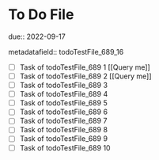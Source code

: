 # To Do File

due:: 2022-09-17

metadatafield:: todoTestFile_689_16

- [ ] Task of todoTestFile_689 1 [[Query me]]
- [ ] Task of todoTestFile_689 2 [[Query me]]
- [ ] Task of todoTestFile_689 3
- [ ] Task of todoTestFile_689 4
- [ ] Task of todoTestFile_689 5
- [ ] Task of todoTestFile_689 6
- [ ] Task of todoTestFile_689 7
- [ ] Task of todoTestFile_689 8
- [ ] Task of todoTestFile_689 9
- [ ] Task of todoTestFile_689 10
